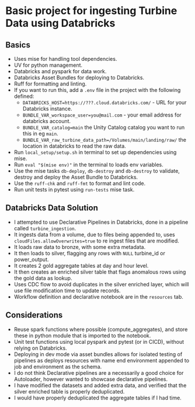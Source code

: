 # Basic project for ingesting Turbine Data using Databricks

## Basics

- Uses mise for handling tool dependencies.
- UV for python management.
- Databricks and pyspark for data work.
- Databricks Asset Bundles for deploying to Databricks.
- Ruff for formatting and linting.
- If you want to run this, add a `.env` file in the project with the following defined: 
    - `DATABRICKS_HOST=https://???.cloud.databricks.com/` - URL for your Databricks instance.
    - `BUNDLE_VAR_workspace_user=you@mail.com` - your email address for databricks account.
    - `BUNDLE_VAR_catalog=main` the Unity Catalog catalog you want to run this in eg `main`.
    - `BUNDLE_VAR_raw_turbine_data_path=/Volumes/main/landing/raw/` the location in databricks to read the raw data.
- Run `local_setup/setup.sh` in terminal to set up dependencies using mise.
- Run `eval "$(mise env)"` in the terminal to loads env variables.
- Use the mise tasks `db-deploy`, `db-destroy` and `db-destroy` to validate, destroy and deploy the Asset Bundle to Databricks.
- Use the `ruff-chk` and `ruff-fmt` to format and lint code.
- Run unit tests in pytest using `run-tests` mise task. 

## Databricks Data Solution

- I attempted to use Declarative Pipelines in Databricks, done in a pipeline called `turbine_ingestion`.
- It ingests data from a volume, due to files being appended to, uses `cloudFiles.allowOverwrites=true` to re ingest files that are modified.
- It loads raw data to bronze, with some extra metadata.
- It then loads to silver, flagging any rows with `NULL` turbine_id or power_output.
- It creates 2 gold aggregate tables at day and hour level.
- It then creates an enriched silver table that flags anomalous rows using the gold data as lookup.
- Uses CDC flow to avoid duplicates in the silver enriched layer, which will use file modification time to update records.
- Workflow definition and declarative notebook are in the `resources` tab.

## Considerations

- Reuse spark functions where possible (compute_aggregates), and store these in python module that is imported to the notebook.
- Unit test functions using local pyspark and pytest (or in CICD), without relying on Databricks.
- Deploying in dev mode via asset bundles allows for isolated testing of pipelines as deploys resources with name end environment appended to job and environment as the schema.
- I do not think Declarative pipelines are a necessarily a good choice for Autoloader, however wanted to showcase declarative pipelines.
- I have modified the datasets and added extra data, and verified that the silver enriched table is properly deduplicated.
- I would have properly deduplicated the aggregate tables if I had time.
